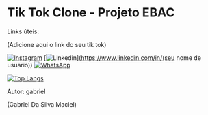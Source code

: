 
# Tik Tok Clone - Projeto EBAC

Links úteis:

(Adicione aqui o link do seu tik tok)

[![Instagram](https://img.shields.io/badge/Instagram-E4405F?style=for-the-badge&logo=instagram&logoColor=white)](https://www.instagram.com/(@5884gabriel))
[![Linkedin](https://img.shields.io/badge/LinkedIn-0077B5?style=for-the-badge&logo=linkedin&logoColor=white)](https://www.linkedin.com/in/(seu nome de usuario))
[![WhatsApp](https://img.shields.io/badge/WhatsApp-25D366?style=for-the-badge&logo=whatsapp&logoColor=white)](https://wa.me/55(92981526816))


[![Top Langs](https://github-readme-stats.vercel.app/api/top-langs/?username=GabrielMacielDxD)](https://github.com/GabrielMacielDxD/github-readme-stats)

Autor: gabriel

(Gabriel Da Silva Maciel)
